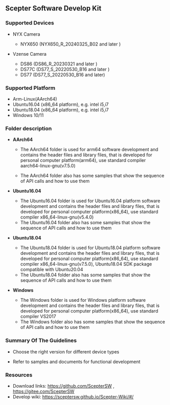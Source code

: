 ## Scepter Software Develop Kit

### Supported Devices

- NYX Camera

  - NYX650 (NYX650_R_20240325_B02  and later )

- Vzense Camera
    - DS86 (DS86_R_20230321  and later )
    - DS77C (DS77_S_20220530_B16  and later )
    - DS77 (DS77_S_20220530_B16  and later) 

### Supported Platform

- Arm-Linux(AArch64)
- Ubuntu16.04 (x86_64 platform), e.g. intel i5,i7
- Ubuntu18.04 (x86_64 platform), e.g. intel i5,i7
- Windows 10/11

### Folder description
- **AArch64** 

    - The AArch64 folder is used for arm64 software development and contains the header files and library files, that is developed for personal computer platform(arm64), use standard compiler aarch64-linux-gnu(v7.5.0)

    - The AArch64 folder also has some samples that show the sequence of API calls and how to use them
-  **Ubuntu16.04** 
   
   - The Ubuntu16.04 folder is used for Ubuntu16.04 platform software development and contains the header files and library files,  that is developed for personal computer platform(x86_64), use standard compiler x86_64-linux-gnu(v5.4.0)
   - The Ubuntu16.04 folder also has some samples that show the sequence of API calls and how to use them
   
-  **Ubuntu18.04** 

    - The Ubuntu18.04 folder is used for Ubuntu18.04 platform software development and contains the header files and library files,  that is developed for personal computer platform(x86_64), use standard compiler x86_64-linux-gnu(v7.5.0), Ubuntu18.04 SDK package compatible with Ubuntu20.04
    - The Ubuntu18.04 folder also has some samples that show the sequence of API calls and how to use them

-  **Windows** 

    - The Windows folder is used for Windows platform software development and contains the header files and library files,  that is developed for personal computer platform(x86_64), use standard compiler VS2017
    - The Windows folder also has some samples that show the sequence of API calls and how to use them

### Summary Of The Guidelines

- Choose the right version for different device types

- Refer to samples and documents for functional development

### Resources

- Download links: https://github.com/ScepterSW , https://gitee.com/ScepterSW
- Develop wiki: https://sceptersw.github.io/Scepter-Wiki/#/
